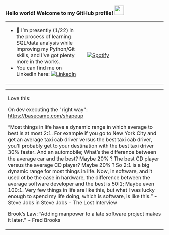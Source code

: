 ### Hello world! Welcome to my GitHub profile! <img src="https://raw.githubusercontent.com/MartinHeinz/MartinHeinz/master/wave.gif" width="30px"> 


<!-- Icons -->
[1.2]: https://raw.githubusercontent.com/MartinHeinz/MartinHeinz/master/linkedin-3-16.png (LinkedIn icon without padding)
<!-- Links to my social media accounts -->
[1]: https://www.linkedin.com/in/keithstack/

<table width="100%"> 
  <tr>
  <td width="50%">
    
<!-- feed start -->      
- 🌱 I’m presently (1/22) in the process of learning SQL/data analysis while improving my Python/Git skills, and I've got plenty more in the works.
- You can find me on LinkedIn here: [![LinkedIn][1.2]][1]
<!-- feed end -->
    
  </td>
  <td width="50%">  
 
<!-- feed start -->
&nbsp; <br> [![Spotify](https://novatorem-nu-seven.vercel.app/api/spotify)](https://open.spotify.com/user/1280520793)    
<!-- feed end -->

  </td>
  </table>
  
<table width="100%"> 
  <tr>
  <td width="50%">

Love this:
    
On dev executing the "right way": https://basecamp.com/shapeup    

“Most things in life have a dynamic range in which average to best is at most 2:1. For example if you go to New York City and get an average taxi cab driver versus the best taxi cab driver, you’ll probably get to your destination with the best taxi driver 30% faster. And an automobile; What’s the difference between the average car and the best? Maybe 20% ?  The best CD player versus the average CD player? Maybe 20% ? So 2:1 is a big dynamic range for most things in life. Now, in software, and it used ot be the case in hardware, the difference between the average software developer and the best is 50:1; Maybe even 100:1. Very few things in life are like this, but what I was lucky enough to spend my life doing, which is software, is like this.” 
 ~ Steve Jobs in Steve Jobs - The Lost Interview
    
Brook’s Law: “Adding manpower to a late software project makes it later.” ~ Fred Brooks    

<!--
More here: https://towardsdatascience.com/build-a-stunning-readme-for-your-github-profile-9b80434fe5d7
  https://yushi95.medium.com/how-to-create-a-beautiful-readme-for-your-github-profile-36957caa711c
<!--


-->
